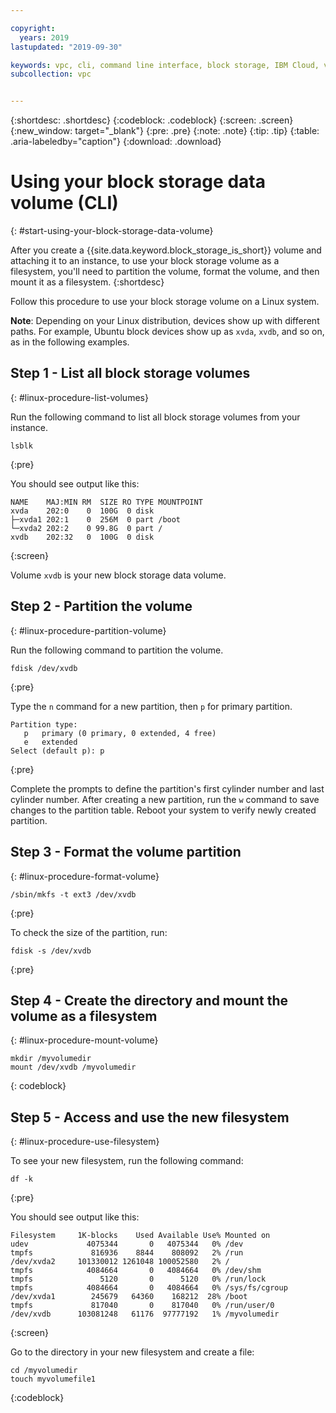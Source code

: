 ```yaml
---

copyright:
  years: 2019
lastupdated: "2019-09-30"

keywords: vpc, cli, command line interface, block storage, IBM Cloud, virtual private cloud, block storage, volume
subcollection: vpc


---
```


{:shortdesc: .shortdesc}
{:codeblock: .codeblock}
{:screen: .screen}
{:new_window: target="_blank"}
{:pre: .pre}
{:note: .note}
{:tip: .tip}
{:table: .aria-labeledby="caption"}
{:download: .download}

# Using your block storage data volume (CLI)
{: #start-using-your-block-storage-data-volume}

After you create a {{site.data.keyword.block_storage_is_short}} volume and attaching it to an instance, to use your
block storage volume as a filesystem, you'll need to partition the volume, format the volume, and then mount it as a filesystem.
{:shortdesc}

Follow this procedure to use your block storage volume on a Linux system.

**Note**: Depending on your Linux distribution, devices show up with different paths. For example, Ubuntu block devices show up as `xvda`, `xvdb`, and so on, as in the following examples.

## Step 1 - List all block storage volumes
{: #linux-procedure-list-volumes}

Run the following command to list all block storage volumes from your instance.

```
lsblk
```
{:pre}

You should see output like this:

```
NAME    MAJ:MIN RM  SIZE RO TYPE MOUNTPOINT
xvda    202:0    0  100G  0 disk
├─xvda1 202:1    0  256M  0 part /boot
└─xvda2 202:2    0 99.8G  0 part /
xvdb    202:32   0  100G  0 disk
```
{:screen}

Volume `xvdb` is your new block storage data volume.

## Step 2 - Partition the volume
{: #linux-procedure-partition-volume}

Run the following command to partition the volume.

```
fdisk /dev/xvdb
```
{:pre}

Type the `n` command for a new partition, then `p` for primary partition.

```
Partition type:
   p   primary (0 primary, 0 extended, 4 free)
   e   extended
Select (default p): p
```
{:pre}

Complete the prompts to define the partition's first cylinder number and last cylinder number.  After creating a new partition, run the `w` command to save changes to the partition table. Reboot your system to verify newly created partition.

## Step 3 - Format the volume partition
{: #linux-procedure-format-volume}

```
/sbin/mkfs -t ext3 /dev/xvdb
```
{:pre}

To check the size of the partition, run:

```
fdisk -s /dev/xvdb
```
{:pre}

## Step 4 - Create the directory and mount the volume as a filesystem
{: #linux-procedure-mount-volume}

```
mkdir /myvolumedir
mount /dev/xvdb /myvolumedir
```
{: codeblock}

## Step 5 - Access and use the new filesystem
{: #linux-procedure-use-filesystem}

To see your new filesystem, run the following command:

```
df -k
```
{:pre}

You should see output like this:

```
Filesystem     1K-blocks    Used Available Use% Mounted on
udev             4075344       0   4075344   0% /dev
tmpfs             816936    8844    808092   2% /run
/dev/xvda2     101330012 1261048 100052580   2% /
tmpfs            4084664       0   4084664   0% /dev/shm
tmpfs               5120       0      5120   0% /run/lock
tmpfs            4084664       0   4084664   0% /sys/fs/cgroup
/dev/xvda1        245679   64360    168212  28% /boot
tmpfs             817040       0    817040   0% /run/user/0
/dev/xvdb      103081248   61176  97777192   1% /myvolumedir
```
{:screen}

Go to the directory in your new filesystem and create a file:

```
cd /myvolumedir
touch myvolumefile1
```
{:codeblock}
